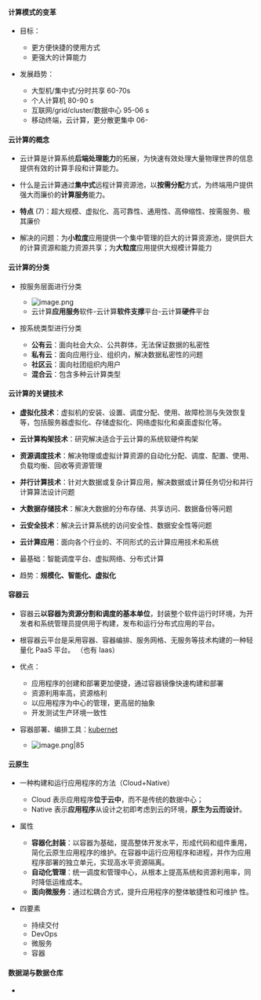 
#### 计算模式的变革
- 目标：
	- 更方便快捷的使用方式
	- 更强大的计算能力

- 发展趋势：
	- 大型机/集中式/分时共享 60-70s 
	- 个人计算机 80-90 s
	- 互联网/grid/cluster/数据中心 95-06 s
	- 移动终端，云计算，更分散更集中 06-

#### 云计算的概念

- 云计算是计算系统**后端处理能力**的拓展，为快速有效处理大量物理世界的信息提供有效的计算手段和计算能力。

- 什么是云计算通过**集中式**远程计算资源池，以**按需分配**方式，为终端用户提供强大而廉价的**计算服务**能力。

- **特点** (7)：超大规模、虚拟化、高可靠性、通用性、高伸缩性、按需服务、极其廉价

- 解决的问题：为**小粒度**应用提供一个集中管理的巨大的计算资源池，提供巨大的计算资源和能力资源共享；为**大粒度**应用提供大规模计算能力 

#### 云计算的分类

- 按服务层面进行分类
	- ![image.png](https://thdlrt.oss-cn-beijing.aliyuncs.com/20240103111845.png)
	- 云计算**应用服务**软件-云计算**软件支撑**平台-云计算**硬件**平台

- 按系统类型进行分类
	- **公有云**：面向社会大众、公共群体，无法保证数据的私密性
	- **私有云**：面向应用行业、组织内，解决数据私密性的问题
	- **社区云**：面向社团组织内用户
	- **混合云**：包含多种云计算类型

#### 云计算的关键技术

- **虚拟化技术**：虚拟机的安装、设置、调度分配、使用、故障检测与失效恢复等，包括服务器虚拟化、存储虚拟化、网络虚拟化和桌面虚拟化等。 
- **云计算构架技术**：研究解决适合于云计算的系统软硬件构架 
- **资源调度技术**：解决物理或虚拟计算资源的自动化分配、调度、配置、使用、负载均衡、回收等资源管理 
- **并行计算技术**：针对大数据或复杂计算应用，解决数据或计算任务切分和并行计算算法设计问题
- **大数据存储技术**：解决大数据的分布存储、共享访问、数据备份等问题 
- **云安全技术**：解决云计算系统的访问安全性、数据安全性等问题 
- **云计算应用**：面向各个行业的、不同形式的云计算应用技术和系统

- 最基础：智能调度平台、虚拟网络、分布式计算
- 趋势：**规模化、智能化、虚拟化**

#### 容器云

- 容器云**以容器为资源分割和调度的基本单位**，封装整个软件运行时环境，为开发者和系统管理员提供用于构建，发布和运行分布式应用的平台。
- 根容器云平台是采用容器、容器编排、服务网格、无服务等技术构建的一种轻量化 PaaS 平台。 （也有 Iaas）

- 优点：
	- 应用程序的创建和部署更加便捷，通过容器镜像快速构建和部署
	- 资源利用率高，资源格利
	- 以应用程序为中心的管理，更高层的抽象
	- 开发测试生产环境一致性

- 容器部署、编排工具：[kubernet](https://kubernetes.io/)
	- ![image.png|85](https://thdlrt.oss-cn-beijing.aliyuncs.com/20240103115933.png)

#### 云原生

- 一种构建和运行应用程序的方法（Cloud+Native）
	- Cloud 表示应用程序**位于云中**，而不是传统的数据中心；
	- Native 表示**应用程序**从设计之初即考虑到云的环境，**原生为云而设计**。

- 属性
	- **容器化封装**：以容器为基础，提高整体开发水平，形成代码和组件重用，简化云原生应用程序的维护。在容器中运行应用程序和进程，并作为应用程序部署的独立单元，实现高水平资源隔离。
	- **自动化管理**：统一调度和管理中心，从根本上提高系统和资源利用率，同时降低运维成本。
	- **面向微服务**：通过松耦合方式，提升应用程序的整体敏捷性和可维护 性。

- 四要素
	- 持续交付
	- DevOps
	- 微服务
	- 容器
#### 数据湖与数据仓库

- 